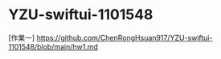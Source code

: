 # YZU-swiftui-1101548

[作業一] https://github.com/ChenRongHsuan917/YZU-swiftui-1101548/blob/main/hw1.md
